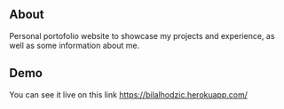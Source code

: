 ## About
Personal portofolio website to showcase my projects and experience, as well as some information about me. 

## Demo
You can see it live on this link https://bilalhodzic.herokuapp.com/
